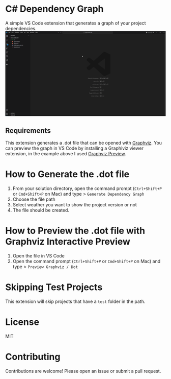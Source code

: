 # C# Dependency Graph

A simple VS Code extension that generates a graph of your project dependencies.
![](https://github.com/danilocolombi/vscode-csharp-dependency-graph/blob/main/images/demo.gif?raw=true)

## Requirements
This extension generates a .dot file that can be opened with [Graphviz](https://graphviz.org/). You can preview the graph in VS Code by installing a Graphiviz viewer extension, in the example above I used [Graphviz Preview](https://marketplace.visualstudio.com/items?itemName=tintinweb.graphviz-interactive-preview).

# How to Generate the .dot file
1. From your solution directory, open the command prompt (`Ctrl+Shift+P` or `Cmd+Shift+P` on Mac)  and type > `Generate Dependency Graph`
2. Choose the file path
3. Select weather you want to show the project version or not
3. The file should be created.

# How to Preview the .dot file with Graphviz Interactive Preview
1. Open the file in VS Code
2. Open the command prompt (`Ctrl+Shift+P` or `Cmd+Shift+P` on Mac) and type > `Preview Graphviz / Dot`

# Skipping Test Projects
This extension will skip projects that have a `test` folder in the path.

# License
MIT

# Contributing
Contributions are welcome! Please open an issue or submit a pull request.


